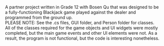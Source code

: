 A partner project written in Grade 12 with Bosen Qu that was designed to be a fully-functioning Blackjack game played against the dealer and programmed from the ground up.\
PLEASE NOTE: See the .cs files, GUI folder, and Person folder for classes.\
All of the classes required for the game objects and UI widgets were mostly completed, but the main game events and other UI elements were not. As a result, the program is not functional, but the code is interesting nonetheless.

